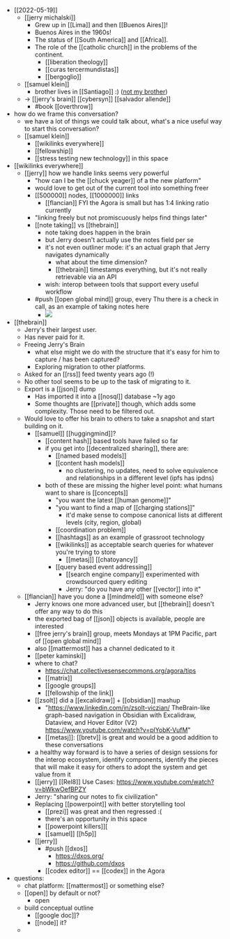 - [[2022-05-19]]
    - [[jerry michalski]]
        - Grew up in [[Lima]] and then [[Buenos Aires]]!
        - Buenos Aires in the 1960s!
        - The status of [[South America]] and [[Africa]].
        - The role of the [[catholic church]] in the problems of the continent.
            - [[liberation theology]]
            - [[curas tercermundistas]]
            - [[bergoglio]]
    - [[samuel klein]]
        - brother lives in [[Santiago]] :)  ([not my brother](https://jhoansebastiangrey.com/))
    - -> [[jerry's brain]] [[cybersyn]] [[salvador allende]]
        - #book [[overthrow]]
- how do we frame this conversation?
    - we have a lot of things we could talk about, what's a nice useful way to start this conversation?
    - [[samuel klein]]
        - [[wikilinks everywhere]]
        - [[fellowship]]
        - [[stress testing new technology]] in this space
- [[wikilinks everywhere]]
    - [[jerry]] how we handle links seems very powerful
        - "how can I be the [[chuck yeager]] of a the new platform"
        - would love to get out of the current tool into something freer
        - [[500000]] nodes, [[1000000]] links
            - [[flancian]] FYI the Agora is small but has 1:4 linking ratio currently
        - "linking freely but not promiscuously helps find things later"
        - [[note taking]] vs [[thebrain]]
            - note taking does happen in the brain
            - but Jerry doesn't actually use the notes field per se
            - it's not even outliner mode: it's an actual graph that Jerry navigates dynamically
                - what about the time dimension?
                - [[thebrain]] timestamps everything, but it's not really retrievable via an API
            - wish: interop between tools that support every useful workflow
        - #push [[open global mind]] group, every Thu there is a check in call, as an example of taking notes here
            - ![](https://doc.anagora.org/uploads/upload_a6763abac582c19f6140b7f68bf880d0.png)
- [[thebrain]]
    - Jerry's their largest user.
    - Has never paid for it.
    - Freeing Jerry's Brain
        - what else might we do with the structure that it's easy for him to capture / has been captured?
        - Exploring migration to other platforms. 
    - Asked for an [[rss]] feed twenty years ago (!)
    - No other tool seems to be up to the task of migrating to it.
    - Export is a [[json]] dump
        - Has imported it into a [[nosql]] database ~1y ago
        - Some thoughts are [[private]] though, which adds some complexity. Those need to be filtered out.
    - Would love to offer his brain to others to take a snapshot and start building on it.
        - [[samuel]] [[huggingmind]]?
            - [[content hash]] based tools have failed so far
            - if you get into [[decentralized sharing]], there are:
                - [[named based models]]
                - [[content hash models]]
                    - no clustering, no updates, need to solve equivalence and relationships in a different level (ipfs has ipdns)
            - both of these are missing the higher level point: what humans want to share is [[concepts]]
                - "you want the latest [[human genome]]"
                - "you want to find a map of [[charging stations]]"
                    - it'd make sense to compose canonical lists at different levels (city, region, global)
                - [[coordination problem]]
                - [[hashtags]] as an example of grassroot technology
                - [[wikilinks]] as acceptable search queries for whatever you're trying to store
                    - [[metasj]] [[chatoyancy]]
                - [[query based event addressing]]
                    - [[search engine company]] experimented with crowdsourced query editing
                    - Jerry: "do you have any other [[vector]] into it"
    - [[flancian]] have you done a [[mindmeld]] with someone else?
        - Jerry knows one more advanced user, but [[thebrain]] doesn't offer any way to do this
        - the exported bag of [[json]] objects is available, people are interested
        - [[free jerry's brain]] group, meets Mondays at 1PM Pacific, part of [[open global mind]]
        - also [[mattermost]] has a channel dedicated to it
        - [[peter kaminski]]
        - where to chat?
            - https://chat.collectivesensecommons.org/agora/tips
            - [[matrix]] 
            - [[google groups]]
            - [[fellowship of the link]]
        - [[zsolt]] did a [[excalidraw]] + [[obsidian]] mashup
            - "https://www.linkedin.com/in/zsolt-viczian/ TheBrain-like graph-based navigation in Obsidian with Excalidraw, Dataview, and Hover Editor (V2)  https://www.youtube.com/watch?v=plYobK-VufM"
            - [[metasj]]: [[bretv]] is great and would be a good addition to these conversations
        - a healthy way forward is to have a series of design sessions for the interop ecosystem, identify components, identify the pieces that will make it easy for others to adopt the system and get value from it
        - [[jerry]] [[Rel8]] Use Cases: https://www.youtube.com/watch?v=bWkwOefBPZY
        - Jerry: "sharing our notes to fix civilization"
        - Replacing [[powerpoint]] with better storytelling tool
            - [[prezi]] was great and then regressed :(
            - there's an opportunity in this space
            - [[powerpoint killers]][
            - [[samuel]] [[h5p]]
        - [[jerry]] 
            - #push [[dxos]]
                - https://dxos.org/
                - https://github.com/dxos
            - [[codex editor]] == [[codex]] in the Agora
- questions:
    - chat platform: [[mattermost]] or something else?
    - [[open]] by default or not?
        - open
    - build conceptual outline
        - [[google doc]]?
        - [[node]] it?
    - 
